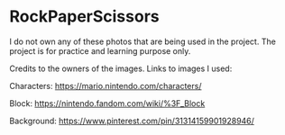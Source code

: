 # RockPaperScissors

I do not own any of these photos that are being used in the project. The project is for practice and learning purpose only.

Credits to the owners of the images.
Links to images I used:

Characters:
https://mario.nintendo.com/characters/

Block:
https://nintendo.fandom.com/wiki/%3F_Block

Background:
https://www.pinterest.com/pin/31314159901928946/